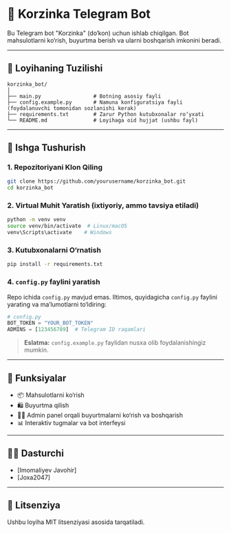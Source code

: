 
# 🛒 Korzinka Telegram Bot

Bu Telegram bot "Korzinka" (do‘kon) uchun ishlab chiqilgan. Bot mahsulotlarni ko‘rish, buyurtma berish va ularni boshqarish imkonini beradi.

---

## 📁 Loyihaning Tuzilishi

```
korzinka_bot/
│
├── main.py                 # Botning asosiy fayli
├── config.example.py       # Namuna konfiguratsiya fayli (foydalanuvchi tomonidan sozlanishi kerak)
├── requirements.txt        # Zarur Python kutubxonalar ro‘yxati
└── README.md               # Loyihaga oid hujjat (ushbu fayl)
```

---

## 🚀 Ishga Tushurish

### 1. Repozitoriyani Klon Qiling

```bash
git clone https://github.com/yourusername/korzinka_bot.git
cd korzinka_bot
```

### 2. Virtual Muhit Yaratish (ixtiyoriy, ammo tavsiya etiladi)

```bash
python -m venv venv
source venv/bin/activate  # Linux/macOS
venv\Scripts\activate    # Windows
```

### 3. Kutubxonalarni O‘rnatish

```bash
pip install -r requirements.txt
```

### 4. `config.py` faylini yaratish

Repo ichida `config.py` mavjud emas. Iltimos, quyidagicha `config.py` faylini yarating va ma’lumotlarni to‘ldiring:

```python
# config.py
BOT_TOKEN = "YOUR_BOT_TOKEN"
ADMINS = [123456789]  # Telegram ID raqamlari
```
> **Eslatma:** `config.example.py` faylidan nusxa olib foydalanishingiz mumkin.

---

## 🔑 Funksiyalar

- 📦 Mahsulotlarni ko‘rish
- 🛍 Buyurtma qilish
- 🧑‍💼 Admin panel orqali buyurtmalarni ko‘rish va boshqarish
- 📊 Interaktiv tugmalar va bot interfeysi

---

## 👨‍💻 Dasturchi

- [Imomaliyev Javohir]
- [Joxa2047]

---

## 📜 Litsenziya

Ushbu loyiha MIT litsenziyasi asosida tarqatiladi.
